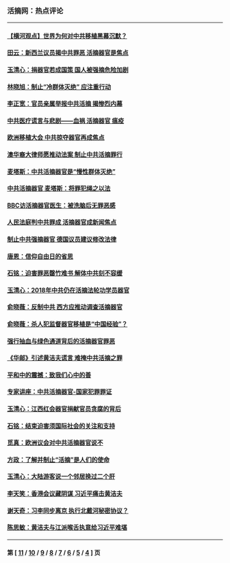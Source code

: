 ### 活摘网：热点评论
---
#### [【横河观点】世界为何对中共移植黑幕沉默？](../../pages/nf5879/n13244249.md?01300430) 
#### [田云：新西兰议员揭中共罪恶 活摘器官是焦点](../../pages/nf5879/n13070629.md?01300430) 
#### [玉清心：捐器官若成国策 国人被强摘危险加剧](../../pages/nf5879/n12802713.md?01300430) 
#### [林晓旭：制止“冷群体灭绝” 应注重行动](../../pages/nf5879/n12779736.md?01300430) 
#### [李正宽：官员亲属举报中共活摘 揭惨烈内幕](../../pages/nf5879/n12684490.md?01300430) 
#### [中共医疗谎言与悲剧——血祸 活摘器官 瘟疫](../../pages/nf5879/n12372103.md?01300430) 
#### [欧洲移植大会 中共掠夺器官再成焦点](../../pages/nf5879/n11538883.md?01300430) 
#### [澳华裔大律师愿推动法案 制止中共活摘罪行](../../pages/nf5879/n11377039.md?01300430) 
#### [麦塔斯：中共活摘器官是“慢性群体灭绝”](../../pages/nf5879/n11350529.md?01300430) 
#### [中共活摘器官 麦塔斯：将罪犯绳之以法](../../pages/nf5879/n11347973.md?01300430) 
#### [BBC访活摘器官医生：被洗脑后无罪恶感](../../pages/nf5879/n11335935.md?01300430) 
#### [人民法庭判中共罪成 活摘器官成新闻焦点](../../pages/nf5879/n11331578.md?01300430) 
#### [制止中共强摘器官 德国议员建议修改法律](../../pages/nf5879/n11249451.md?01300430) 
#### [唐恩：信仰自由日的省思](../../pages/nf5879/n11003525.md?01300430) 
#### [石铭：迫害罪恶罄竹难书  解体中共刻不容缓](../../pages/nf5879/n10942855.md?01300430) 
#### [玉清心：2018年中共仍在活摘法轮功学员器官](../../pages/nf5879/n10914646.md?01300430) 
#### [俞晓薇：反制中共 西方应推动调查活摘器官](../../pages/nf5879/n10794671.md?01300430) 
#### [俞晓薇：杀人犯监督器官移植是“中国经验”？](../../pages/nf5879/n10466427.md?01300430) 
#### [强行抽血与绿色通道背后的活摘器官罪恶](../../pages/nf5879/n10004708.md?01300430) 
#### [《华邮》引述黄洁夫谎言 难掩中共活摘之罪](../../pages/nf5879/n9642309.md?01300430) 
#### [平和中的震撼：致我们心中的善](../../pages/nf5879/n9021123.md?01300430) 
#### [专家讲座：中共活摘器官-国家犯罪罪证](../../pages/nf5879/n8828153.md?01300430) 
#### [玉清心：江西红会器官捐献官员贪腐的背后](../../pages/nf5879/n8522122.md?01300430) 
#### [石铭：结束迫害须国际社会的关注和支持](../../pages/nf5879/n8443497.md?01300430) 
#### [觅真：欧洲议会对中共活摘器官说不](../../pages/nf5879/n8337486.md?01300430) 
#### [方政：了解并制止“活摘”是人们的使命](../../pages/nf5879/n8329214.md?01300430) 
#### [玉清心：大陆游客说一个邻居换过二个肝](../../pages/nf5879/n8291404.md?01300430) 
#### [李天笑：香港会议藏阴谋 习近平痛击黄洁夫](../../pages/nf5879/n8241459.md?01300430) 
#### [谢天奇：习李同步离京 执行北戴河秘密协议？](../../pages/nf5879/n8230418.md?01300430) 
#### [陈思敏：黄洁夫与江派喉舌执意给习近平难堪](../../pages/nf5879/n8222166.md?01300430) 

---
#### 第 [ [11](./11.md?01300430) / [10](./10.md?01300430) / [9](./9.md?01300430) / [8](./8.md?01300430) / [7](./7.md?01300430) / [6](./6.md?01300430) / [5](./5.md?01300430) / [4](./4.md?01300430) ] 页
